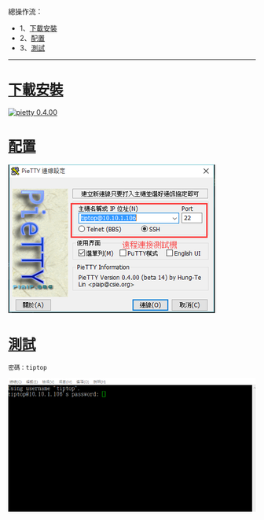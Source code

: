 總操作流：
- 1、[下載安裝](#gbl-01)
- 2、[配置](#gbl-02)
- 3、[測試](#gbl-03)

***

#  <a name="gbl-01" href="#" >下載安裝</a>

[![](https://img.shields.io/badge/pietty-0.4.00-green.svg "pietty 0.4.00")](https://pan.baidu.com/s/1BKqseAqqVBXG_ehmpkrd2w)

# <a name="gbl-02" href="#" >配置</a>

![](image/2-1.png)

# <a name="gbl-03" href="#" >測試</a>

```
密碼：tiptop
```

![](image/2-2.gif)